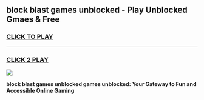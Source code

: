 
## block blast games unblocked - Play Unblocked Gmaes & Free
<h3>
<a href="https://premium.freeplayer.one?title=block_blast_games_unblocked&ref=19F">CLICK TO PLAY</a></h3>
<hr>

<h3>
<a href="https://premium.freeplayer.one?title=block_blast_games_unblocked&ref=19F">CLICK 2 PLAY</a>
  
</h3>

<a href="https://premium.freeplayer.one?title=block_blast_games_unblocked&ref=19F/"><img src="https://clearcache.store/games.png"></a>


**block blast games unblocked games unblocked: Your Gateway to Fun and Accessible Online Gaming**
